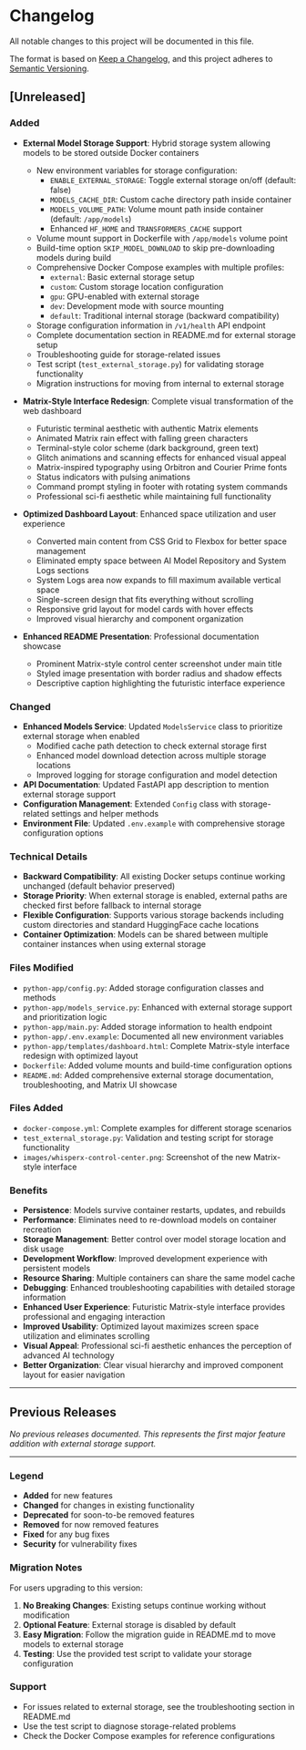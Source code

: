 # Changelog

All notable changes to this project will be documented in this file.

The format is based on [Keep a Changelog](https://keepachangelog.com/en/1.0.0/),
and this project adheres to [Semantic Versioning](https://semver.org/spec/v2.0.0.html).

## [Unreleased]

### Added
- **External Model Storage Support**: Hybrid storage system allowing models to be stored outside Docker containers
  - New environment variables for storage configuration:
    - `ENABLE_EXTERNAL_STORAGE`: Toggle external storage on/off (default: false)
    - `MODELS_CACHE_DIR`: Custom cache directory path inside container
    - `MODELS_VOLUME_PATH`: Volume mount path inside container (default: `/app/models`)
    - Enhanced `HF_HOME` and `TRANSFORMERS_CACHE` support
  - Volume mount support in Dockerfile with `/app/models` volume point
  - Build-time option `SKIP_MODEL_DOWNLOAD` to skip pre-downloading models during build
  - Comprehensive Docker Compose examples with multiple profiles:
    - `external`: Basic external storage setup
    - `custom`: Custom storage location configuration
    - `gpu`: GPU-enabled with external storage
    - `dev`: Development mode with source mounting
    - `default`: Traditional internal storage (backward compatibility)
  - Storage configuration information in `/v1/health` API endpoint
  - Complete documentation section in README.md for external storage setup
  - Troubleshooting guide for storage-related issues
  - Test script (`test_external_storage.py`) for validating storage functionality
  - Migration instructions for moving from internal to external storage

- **Matrix-Style Interface Redesign**: Complete visual transformation of the web dashboard
  - Futuristic terminal aesthetic with authentic Matrix elements
  - Animated Matrix rain effect with falling green characters
  - Terminal-style color scheme (dark background, green text)
  - Glitch animations and scanning effects for enhanced visual appeal
  - Matrix-inspired typography using Orbitron and Courier Prime fonts
  - Status indicators with pulsing animations
  - Command prompt styling in footer with rotating system commands
  - Professional sci-fi aesthetic while maintaining full functionality

- **Optimized Dashboard Layout**: Enhanced space utilization and user experience
  - Converted main content from CSS Grid to Flexbox for better space management
  - Eliminated empty space between AI Model Repository and System Logs sections
  - System Logs area now expands to fill maximum available vertical space
  - Single-screen design that fits everything without scrolling
  - Responsive grid layout for model cards with hover effects
  - Improved visual hierarchy and component organization

- **Enhanced README Presentation**: Professional documentation showcase
  - Prominent Matrix-style control center screenshot under main title
  - Styled image presentation with border radius and shadow effects
  - Descriptive caption highlighting the futuristic interface experience

### Changed
- **Enhanced Models Service**: Updated `ModelsService` class to prioritize external storage when enabled
  - Modified cache path detection to check external storage first
  - Enhanced model download detection across multiple storage locations
  - Improved logging for storage configuration and model detection
- **API Documentation**: Updated FastAPI app description to mention external storage support
- **Configuration Management**: Extended `Config` class with storage-related settings and helper methods
- **Environment File**: Updated `.env.example` with comprehensive storage configuration options

### Technical Details
- **Backward Compatibility**: All existing Docker setups continue working unchanged (default behavior preserved)
- **Storage Priority**: When external storage is enabled, external paths are checked first before fallback to internal storage
- **Flexible Configuration**: Supports various storage backends including custom directories and standard HuggingFace cache locations
- **Container Optimization**: Models can be shared between multiple container instances when using external storage

### Files Modified
- `python-app/config.py`: Added storage configuration classes and methods
- `python-app/models_service.py`: Enhanced with external storage support and prioritization logic
- `python-app/main.py`: Added storage information to health endpoint
- `python-app/.env.example`: Documented all new environment variables
- `python-app/templates/dashboard.html`: Complete Matrix-style interface redesign with optimized layout
- `Dockerfile`: Added volume mounts and build-time configuration options
- `README.md`: Added comprehensive external storage documentation, troubleshooting, and Matrix UI showcase

### Files Added
- `docker-compose.yml`: Complete examples for different storage scenarios
- `test_external_storage.py`: Validation and testing script for storage functionality
- `images/whisperx-control-center.png`: Screenshot of the new Matrix-style interface

### Benefits
- **Persistence**: Models survive container restarts, updates, and rebuilds
- **Performance**: Eliminates need to re-download models on container recreation
- **Storage Management**: Better control over model storage location and disk usage
- **Development Workflow**: Improved development experience with persistent models
- **Resource Sharing**: Multiple containers can share the same model cache
- **Debugging**: Enhanced troubleshooting capabilities with detailed storage information
- **Enhanced User Experience**: Futuristic Matrix-style interface provides professional and engaging interaction
- **Improved Usability**: Optimized layout maximizes screen space utilization and eliminates scrolling
- **Visual Appeal**: Professional sci-fi aesthetic enhances the perception of advanced AI technology
- **Better Organization**: Clear visual hierarchy and improved component layout for easier navigation

---

## Previous Releases

_No previous releases documented. This represents the first major feature addition with external storage support._

---

### Legend

- **Added** for new features
- **Changed** for changes in existing functionality  
- **Deprecated** for soon-to-be removed features
- **Removed** for now removed features
- **Fixed** for any bug fixes
- **Security** for vulnerability fixes

### Migration Notes

For users upgrading to this version:

1. **No Breaking Changes**: Existing setups continue working without modification
2. **Optional Feature**: External storage is disabled by default
3. **Easy Migration**: Follow the migration guide in README.md to move models to external storage
4. **Testing**: Use the provided test script to validate your storage configuration

### Support

- For issues related to external storage, see the troubleshooting section in README.md
- Use the test script to diagnose storage-related problems
- Check the Docker Compose examples for reference configurations